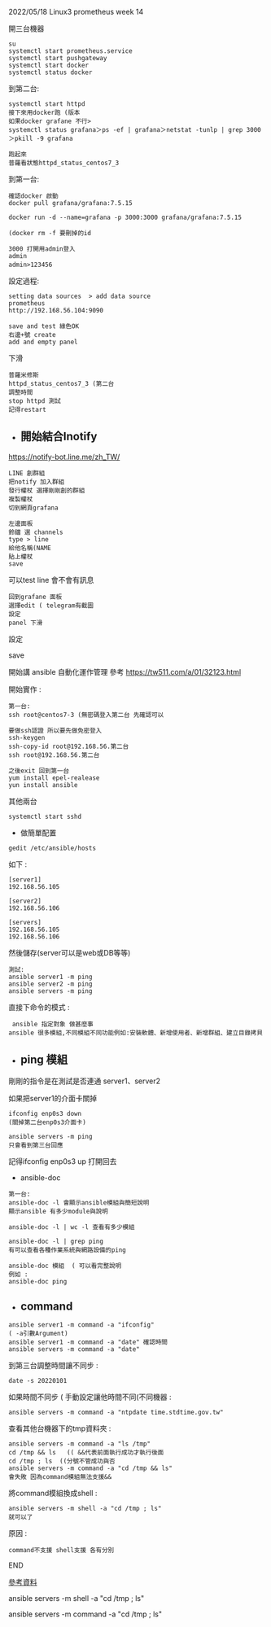 2022/05/18 Linux3 prometheus week 14

開三台機器
```
su
systemctl start prometheus.service
systemctl start pushgateway
systemctl start docker
systemctl status docker
```

到第二台:
```
systemctl start httpd
接下來用docker跑 (版本
如果docker grafane 不行>
systemctl status grafana＞ps -ef | grafana＞netstat -tunlp | grep 3000＞pkill -9 grafana

跑起來  
普羅看狀態httpd_status_centos7_3
```

到第一台:
```
確認docker 啟動
docker pull grafana/grafana:7.5.15

docker run -d --name=grafana -p 3000:3000 grafana/grafana:7.5.15

(docker rm -f 要刪掉的id

3000 打開用admin登入  
admin
admin>123456　
```
設定過程:
```
setting data sources  > add data source
prometheus
http://192.168.56.104:9090

save and test 綠色OK 
右邊+號 create
add and empty panel
```
下滑
```
普羅米修斯
httpd_status_centos7_3 (第二台
調整時間
stop httpd 測試
記得restart
```

* ## 開始結合Inotify
https://notify-bot.line.me/zh_TW/

```
LINE 創群組  
把notify 加入群組  
發行權杖 選擇剛剛創的群組  
複製權杖  
切到網頁grafana  
```
```
左邊面板
鈴鐺 選 channels
type > line
給他名稱(NAME
貼上權杖
save
```


可以test line 會不會有訊息
![]()
```
回到grafane 面板
選擇edit ( telegram有截圖
設定
panel 下滑
```

設定 ![]()

save



開始講 ansible 自動化運作管理
參考 https://tw511.com/a/01/32123.html


開始實作 : 
```
第一台:
ssh root@centos7-3 (無密碼登入第二台 先確認可以

要做ssh認證 所以要先做免密登入
ssh-keygen
ssh-copy-id root@192.168.56.第二台
ssh root@192.168.56.第二台

之後exit 回到第一台
yum install epel-realease
yun install ansible
```

其他兩台
```
systemctl start sshd
```

* 做簡單配置
```
gedit /etc/ansible/hosts
```

![]()如下 : 
```
[server1]
192.168.56.105

[server2]
192.168.56.106

[servers]
192.168.56.105
192.168.56.106
```
然後儲存(server可以是web或DB等等)
```
測試:
ansible server1 -m ping
ansible server2 -m ping
ansible servers -m ping
```

直接下命令的模式 :
```
 ansible 指定對象 做甚麼事
ansible 很多模組,不同模組不同功能例如:安裝軟體、新增使用者、新增群組、建立目錄拷貝
```

* ## ping 模組
剛剛的指令是在測試是否連通 server1、server2  
  
如果把server1的介面卡關掉
```
ifconfig enp0s3 down 
(關掉第二台enp0s3介面卡)

ansible servers -m ping 
只會看到第三台回應
```
記得ifconfig enp0s3 up 打開回去

* ansible-doc
``` 
第一台:
ansible-doc -l 會顯示ansible模組與簡短說明
顯示ansible 有多少module與說明

ansible-doc -l | wc -l 查看有多少模組

ansible-doc -l | grep ping 
有可以查看各種作業系統與網路設備的ping
```
```
ansible-doc 模組  ( 可以看完整說明
例如 : 
ansible-doc ping  
```

* ## command
```
ansible server1 -m command -a "ifconfig"
( -a引數Argument)
ansible server1 -m command -a "date" 確認時間
ansible servers -m command -a "date"
```

到第三台調整時間讓不同步 :
```
date -s 20220101
```
如果時間不同步 ( 手動設定讓他時間不同(不同機器 :
```
ansible servers -m command -a "ntpdate time.stdtime.gov.tw"
```


查看其他台機器下的tmp資料夾 :
```
ansible servers -m command -a "ls /tmp"
cd /tmp && ls   (( &&代表前面執行成功才執行後面
cd /tmp ; ls  ((分號不管成功與否
ansible servers -m command -a "cd /tmp && ls"
會失敗 因為command模組無法支援&&
```

將command模組換成shell :
```
ansible servers -m shell -a "cd /tmp ; ls" 
就可以了
```

原因 : 
```
command不支援 shell支援 各有分別
```

END


[參考資料](https://tw511.com/a/01/32123.html)

ansible servers -m shell -a "cd /tmp ; ls"

ansible servers -m command -a "cd /tmp ; ls"



